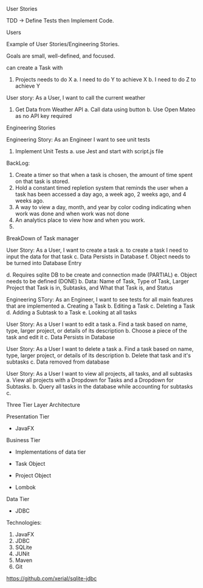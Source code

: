 User Stories

TDD -> Define Tests then Implement Code.

Users

Example of User Stories/Engineering Stories.

Goals are small, well-defined, and focused.

can create a Task with 

1. Projects needs to do X
 a. I need to do Y to achieve X
 b. I need to do Z to achieve Y

User story: As a User, I want to call the current weather
1. Get Data from Weather API
 a. Call data using button
 b. Use Open Mateo as no API key required

Engineering Stories

Engineering Story: As an Engineer I want to see unit tests
1. Implement Unit Tests
 a. use Jest and start with script.js file


BackLog:
1. Create a timer so that when a task is chosen, the amount of time spent on that task is stored.
2. Hold a constant timed repletion system that reminds the user when a task has been accessed a day ago, a week ago, 2 weeks ago, and 4 weeks ago.
3. A way to view a day, month, and year by color coding indicating when work was done and when work was not done
4. An analytics place to view how and when you work.
5. 

BreakDown of Task manager

User Story: As a User, I want to create a task
 a. to create a task I need to input the data for that task
 c. Data Persists in Database
 f. Object needs to be turned into Database Entry 

 d. Requires sqlite DB to be create and connection made (PARTIAL)
 e. Object needs to be defined (DONE)
	 b. Data: Name of Task, Type of Task, Larger Project that Task is in, Subtasks, and What that Task is, and Status

Engineering STory: As an Engineer, I want to see tests for all main features that are implemented
 a. Creating a Task
 b. Editing a Task
 c. Deleting a Task
 d. Adding a Subtask to a Task
 e. Looking at all tasks


 

User Story: As a User I want to edit a task
 a. Find a task based on name, type, larger project, or details of its description
 b. Choose a piece of the task and edit it
 c. Data Persists in Database

User Story: As a User I want to delete a task
 a. Find a task based on name, type, larger project, or details of its description
 b. Delete that task and it's subtasks
 c. Data removed from database

User Story: As a User I want to view all projects, all tasks, and all subtasks
 a. View all projects with a Dropdown for Tasks and a Dropdown for Subtasks.
 b. Query all tasks in the database while accounting for subtasks
 c. 


Three Tier Layer Architecture


Presentation Tier
- JavaFX

Business Tier
- Implementations of data tier

- Task Object
- Project Object
- Lombok

Data Tier
-  JDBC


Technologies:
1. JavaFX
2. JDBC
3. SQLite
4. JUNit
5. Maven
6. Git


https://github.com/xerial/sqlite-jdbc
